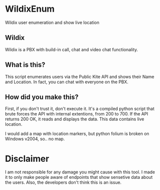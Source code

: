 # WildixEnum
Wildix user enumeration and show live location


## Wildix
Wildix is a PBX with build-in call, chat and video chat functionality.

## What is this?
This script enumerates users via the Public Kite API and shows their Name and Location. In fact, you can chat with everyone on the PBX.

## How did you make this?
First, if you don't trust it, don't execute it. It's a compiled python script that brute forces the API with internal extentions, from 200 to 700.
If the API returns 200 OK, it reads and displays the data. This data contains live location.

I would add a map with location markers, but python folium is broken on Windows v2004, so.. no map.

# Disclaimer
I am not responsible for any damage you might cause with this tool. I made it to only make people aware of endpoints that show sensetive data about the users. Also, the developers don't think this is an issue.

